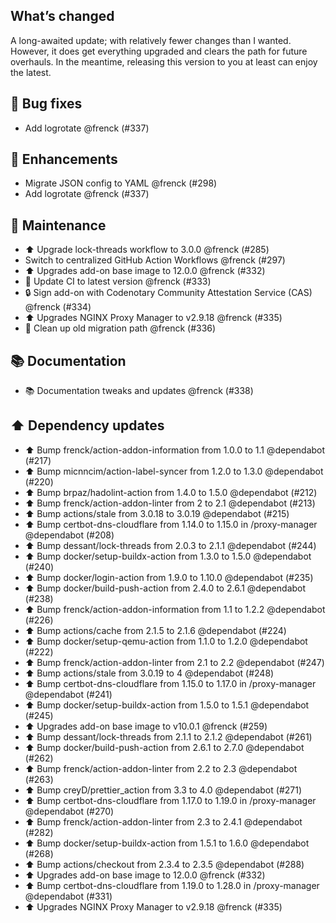 ## What’s changed

A long-awaited update; with relatively fewer changes than I wanted. However, it does get everything upgraded and clears the path for future overhauls. In the meantime, releasing this version to you at least can enjoy the latest.

## 🐛 Bug fixes

- Add logrotate @frenck (#337)

## 🚀 Enhancements

- Migrate JSON config to YAML @frenck (#298)
- Add logrotate @frenck (#337)

## 🧰 Maintenance

- ⬆️ Upgrade lock-threads workflow to 3.0.0 @frenck (#285)
- Switch to centralized GitHub Action Workflows @frenck (#297)
- ⬆️ Upgrades add-on base image to 12.0.0 @frenck (#332)
- 🚀 Update CI to latest version @frenck (#333)
- 🔒 Sign add-on with Codenotary Community Attestation Service (CAS) @frenck (#334)
- ⬆️ Upgrades NGINX Proxy Manager to v2.9.18 @frenck (#335)
- 🧹 Clean up old migration path @frenck (#336)

## 📚 Documentation

- 📚 Documentation tweaks and updates @frenck (#338)

## ⬆️ Dependency updates

- ⬆️ Bump frenck/action-addon-information from 1.0.0 to 1.1 @dependabot (#217)
- ⬆️ Bump micnncim/action-label-syncer from 1.2.0 to 1.3.0 @dependabot (#220)
- ⬆️ Bump brpaz/hadolint-action from 1.4.0 to 1.5.0 @dependabot (#212)
- ⬆️ Bump frenck/action-addon-linter from 2 to 2.1 @dependabot (#213)
- ⬆️ Bump actions/stale from 3.0.18 to 3.0.19 @dependabot (#215)
- ⬆️ Bump certbot-dns-cloudflare from 1.14.0 to 1.15.0 in /proxy-manager @dependabot (#208)
- ⬆️ Bump dessant/lock-threads from 2.0.3 to 2.1.1 @dependabot (#244)
- ⬆️ Bump docker/setup-buildx-action from 1.3.0 to 1.5.0 @dependabot (#240)
- ⬆️ Bump docker/login-action from 1.9.0 to 1.10.0 @dependabot (#235)
- ⬆️ Bump docker/build-push-action from 2.4.0 to 2.6.1 @dependabot (#238)
- ⬆️ Bump frenck/action-addon-information from 1.1 to 1.2.2 @dependabot (#226)
- ⬆️ Bump actions/cache from 2.1.5 to 2.1.6 @dependabot (#224)
- ⬆️ Bump docker/setup-qemu-action from 1.1.0 to 1.2.0 @dependabot (#222)
- ⬆️ Bump frenck/action-addon-linter from 2.1 to 2.2 @dependabot (#247)
- ⬆️ Bump actions/stale from 3.0.19 to 4 @dependabot (#248)
- ⬆️ Bump certbot-dns-cloudflare from 1.15.0 to 1.17.0 in /proxy-manager @dependabot (#241)
- ⬆️ Bump docker/setup-buildx-action from 1.5.0 to 1.5.1 @dependabot (#245)
- ⬆️ Upgrades add-on base image to v10.0.1 @frenck (#259)
- ⬆️ Bump dessant/lock-threads from 2.1.1 to 2.1.2 @dependabot (#261)
- ⬆️ Bump docker/build-push-action from 2.6.1 to 2.7.0 @dependabot (#262)
- ⬆️ Bump frenck/action-addon-linter from 2.2 to 2.3 @dependabot (#263)
- ⬆️ Bump creyD/prettier_action from 3.3 to 4.0 @dependabot (#271)
- ⬆️ Bump certbot-dns-cloudflare from 1.17.0 to 1.19.0 in /proxy-manager @dependabot (#270)
- ⬆️ Bump frenck/action-addon-linter from 2.3 to 2.4.1 @dependabot (#282)
- ⬆️ Bump docker/setup-buildx-action from 1.5.1 to 1.6.0 @dependabot (#268)
- ⬆️ Bump actions/checkout from 2.3.4 to 2.3.5 @dependabot (#288)
- ⬆️ Upgrades add-on base image to 12.0.0 @frenck (#332)
- ⬆️ Bump certbot-dns-cloudflare from 1.19.0 to 1.28.0 in /proxy-manager @dependabot (#331)
- ⬆️ Upgrades NGINX Proxy Manager to v2.9.18 @frenck (#335)
